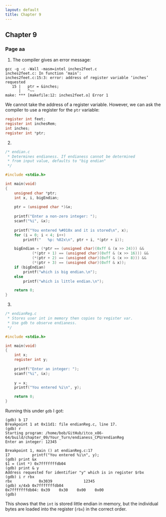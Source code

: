 ```yaml
---
layout: default
title: Chapter 9
---
```


## Chapter 9

### Page aa
1. The compiler gives an error message:
  ```
  gcc -g -c -Wall -masm=intel inches2feet.c
  inches2feet.c: In function ‘main’:
  inches2feet.c:15:3: error: address of register variable ‘inches’ requested
     15 |   ptr = &inches;
        |   ^~~
  make: *** [makefile:12: inches2feet.o] Error 1
  ```
  We cannot take the address of a register variable. However, we can ask the compiler to use a register for the `ptr` variable:
  ```c
  register int feet;
  register int inchesRem;
  int inches;
  register int *ptr;
  ```
2. 
```c
/* endian.c
 * Determines endianess. If endianess cannot be determined
 * from input value, defaults to "big endian"
 */

#include <stdio.h>

int main(void)
{
    unsigned char *ptr;
    int x, i, bigEndian;
   
    ptr = (unsigned char *)&x;
   
    printf("Enter a non-zero integer: ");
    scanf("%i", &x);
   
    printf("You entered %#010x and it is stored\n", x);
    for (i = 0; i < 4; i++)
        printf("   %p: %02x\n", ptr + i, *(ptr + i));

    bigEndian = (*ptr == (unsigned char)(0xff & (x >> 24))) &&
            (*(ptr + 1) == (unsigned char)(0xff & (x >> 16))) &&
            (*(ptr + 2) == (unsigned char)(0xff & (x >> 8))) &&
            (*(ptr + 3) == (unsigned char)(0xff & x));
    if (bigEndian)
        printf("which is big endian.\n");
    else
        printf("which is little endian.\n");

    return 0;
}
```
3.
```c
/* endianReg.c
 * Stores user int in memory then copies to register var.
 * Use gdb to observe endianess.
 */

#include <stdio.h>

int main(void)
{
    int x;
    register int y;
   
    printf("Enter an integer: ");
    scanf("%i", &x);
   
    y = x;
    printf("You entered %i\n", y);

    return 0;
}
```
  Running this under `gdb` I got:
```
(gdb) b 17
Breakpoint 1 at 0x11d1: file endianReg.c, line 17.
(gdb) r
Starting program: /home/bob/GitHub/itco_x86-64/build/chapter_09/Your_Turn/endianess_CPU/endianReg 
Enter an integer: 12345

Breakpoint 1, main () at endianReg.c:17
17          printf("You entered %i\n", y);
(gdb) print &x
$1 = (int *) 0x7fffffffdb04
(gdb) print & y
Address requested for identifier "y" which is in register $rbx
(gdb) i r rbx
rbx            0x3039              12345
(gdb) x/4xb 0x7fffffffdb04
0x7fffffffdb04: 0x39    0x30    0x00    0x00
(gdb)
```
  This shows that the `int` is stored little endian in memory, but the individual bytes are loaded into the register (`rbx`) in the correct order.
